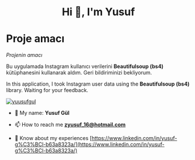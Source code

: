 <h1 align="center">Hi 👋, I'm Yusuf</h1>

# Proje amacı
*Projenin amacı*

Bu uygulamada Instagram kullanıcı verilerini **Beautifulsoup (bs4)** kütüphanesini kullanarak aldım. Geri bildiriminizi bekliyorum.

In this application, I took Instagram user data using the **Beautifulsoup (bs4)** library. Waiting for your feedback.

<p align="left"> <a href="https://twitter.com/yuusufgul" target="blank"><img src="https://img.shields.io/twitter/follow/yuusufgul?logo=twitter&style=for-the-badge" alt="yuusufgul" /></a> </p>

- 🌱 My name: **Yusuf Gül**

- 📫 How to reach me **zyusuf_16@hotmail.com**

- 📄 Know about my experiences [https://www.linkedin.com/in/yusuf-g%C3%BCl-b63a8323a/](https://www.linkedin.com/in/yusuf-g%C3%BCl-b63a8323a/)
